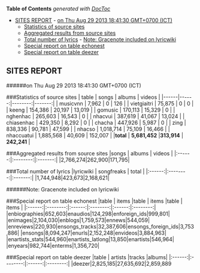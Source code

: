 **Table of Contents**  *generated with [DocToc](http://doctoc.herokuapp.com/)*

- [SITES REPORT](#sites-report)
				- [on Thu Aug 29 2013 18:41:30 GMT+0700 (ICT)](#on-thu-aug-29-2013-184130-gmt+0700-ict)
	- [Statistics of source sites](#statistics-of-source-sites)
	- [Aggregated results from source sites](#aggregated-results-from-source-sites)
	- [Total number of lyrics](#total-number-of-lyrics)
				- [Note: Gracenote included on lyricwiki](#note-gracenote-included-on-lyricwiki)
	- [Special report on table echonest](#special-report-on-table-echonest)
	- [Special report on table deezer](#special-report-on-table-deezer)

## SITES REPORT

######on Thu Aug 29 2013 18:41:30 GMT+0700 (ICT)

###Statistics of source sites
| table | songs | albums | videos |
|------|------:|--------:|-------:|
| musicvnn | 7,962 | 0 |  126 | 
| vietgiaitri | 75,875 | 0 |  0 | 
| keeng | 154,386 | 20,197 |  13,019 | 
| gomusic | 170,113 | 15,329 |  0 | 
| nghenhac | 265,603 | 16,543 |  0 | 
| nhacvui | 387,619 | 41,067 |  13,024 | 
| chiasenhac | 429,350 | 8,292 |  0 | 
| chacha | 447,926 | 5,987 |  0 | 
| zing | 838,336 | 90,781 |  47,599 | 
| nhacso | 1,018,714 | 75,109 |  16,466 | 
| nhaccuatui | 1,885,568 | 40,609 |  152,007 | 
|**total** | **5,681,452** |**313,914** | **242,241** |


###Aggregated results from source sites
|songs | albums | videos |
|:------:|:--------:|:-------:|
|2,766,274|262,900|171,795|


###Total number of lyrics
|lyricwiki | songfreaks | total |
|:------:|:--------:|:-------:|
|1,744,948|423,673|2,168,621|

######Note: Gracenote included on lyricwiki


###Special report on table echonest
|table | items |table | items |table | items |
|:------:|:--------:|:------:|:--------:|:------:|:--------:|
|enbiographies|652,603|enaudios|124,298|enforeign_ids|999,801|
|enimages|2,104,030|enblogs|1,759,573|ennews|544,059|
|enreviews|220,930|ensongs_tracks|32,387,606|ensongs_foreign_ids|3,753,886|
|ensongs|8,094,247|enurls|2,152,248|envideos|3,884,963|
|enartists_stats|544,960|enartists_latlong|13,850|enartists|546,964|
|enyears|982,744|enterms|1,356,720|


###Special report on table deezer
|table | artists |tracks |albums|
|:------:|:--------:|:------:|:--------:|
|deezer|2,825,185|27,635,692|2,859,889

